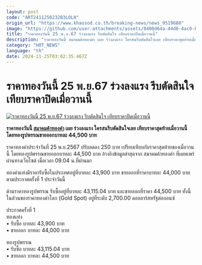 ```yaml
---
layout: post
code: "ART2411250232B3LOLH"
origin_url: "https://www.khaosod.co.th/breaking-news/news_9519680"
image: "https://github.com/user-attachments/assets/8400d64a-44d6-4ac0-b003-8e5e44e506e6"
title: "ราคาทองวันนี้ 25 พ.ย.67 ร่วงลงแรง รีบตัดสินใจ เทียบราคาปิดเมื่อวานนี้"
description: "ราคาทองวันนี้ สมาคมค้าทองคำ เผย ร่วงลงแรง ใครสนรีบตัดสินใจเลย เทียบราคาสุดท้ายเมื่อวานนี้ โดยทองรูปพรรณขายออกบาทละ 44,500 บาท"
category: "HOT_NEWS"
language: "th"
date: 2024-11-25T03:02:35.467Z
---
```


# ราคาทองวันนี้ 25 พ.ย.67 ร่วงลงแรง รีบตัดสินใจ เทียบราคาปิดเมื่อวานนี้

[![ราคาทองวันนี้ 25 พ.ย.67 ร่วงลงแรง รีบตัดสินใจ เทียบราคาปิดเมื่อวานนี้](https://www.khaosod.co.th/wpapp/uploads/2024/11/gold-price-today-18.jpg "ราคาทองวันนี้ 25 พ.ย.67 ร่วงลงแรง รีบตัดสินใจ เทียบราคาปิดเมื่อวานนี้")](https://www.khaosod.co.th/wpapp/uploads/2024/11/gold-price-today-18.jpg)

**ราคาทองวันนี้ [สมาคมค้าทองคำ](https://www.goldtraders.or.th/) เผย ร่วงลงแรง ใครสนรีบตัดสินใจเลย เทียบราคาสุดท้ายเมื่อวานนี้ โดยทองรูปพรรณขายออกบาทละ 44,500 บาท**

ราคาทองคำประจำวันที่ 25 พ.ย.2567 ปรับลดลง 250 บาท เปรียบเทียบกับราคาสุดท้ายของเมื่อวานนี้ โดยทองรูปพรรณขายออกบาทละ 44,500 บาท อ้างอิงข้อมูลล่าสุดจาก สมาคมค้าทองคำ ที่เผยแพร่ผ่านทางเว็บไซต์ เมื่อเวลา 09.04 น.ที่ผ่านมา

ทองคำแท่งมีราคารับซื้อในประเทศอยู่ที่บาทละ 43,900 บาท ขายออกที่ราคาบาทละ 44,000 บาท ตามประกาศครั้งที่ 1 ประจำวันนี้

ด้านราคาทองรูปพรรณ รับซื้ออยู่ที่บาทละ 43,115.04 บาท และขายออกที่ราคา 44,500 บาท ทั้งนี้ ในส่วนของราคาทองคำโลก (Gold Spot) อยู่ที่ระดับ 2,700.00 ดอลลาร์สหรัฐต่อออนซ์

ประกาศครั้งที่ 1  
ทองแท่ง  
• รับซื้อ บาทละ 43,900 บาท  
• ขายออก บาทละ 44,000 บาท

ทองรูปพรรณ  
• รับซื้อ บาทละ 43,115.04 บาท  
• ขายออก บาทละ 44,500 บาท
